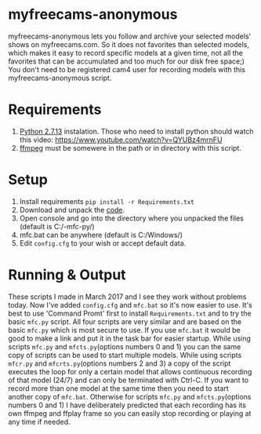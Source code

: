 myfreecams-anonymous
====================
myfreecams-anonymous lets you follow and archive your selected models' shows on myfreecams.com.
So it does not favorites than selected models, which makes it easy to record specific models at a given time, not all the favorites that can be accumulated and too much for our disk free space;)
You don't need to be registered cam4 user for recording models with this myfreecams-anonymous script.

Requirements
============
1. [Python 2.7.13](https://www.python.org/ftp/python/2.7.13/python-2.7.13.msi) instalation. Those who need to install python should watch this video: https://www.youtube.com/watch?v=QYUBz4mrnFU
3. [ffmpeg](https://ffmpeg.zeranoe.com/builds/) must be somewere in the path or in directory with this script.

Setup
=====
1. Install requirements `pip install -r Requirements.txt`
2. Download and unpack the [code](https://codeload.github.com/horacio9a/myfreecams-anonymous/zip/master).
3. Open console and go into the directory where you unpacked the files (default is C:/-mfc-py/)
4. mfc.bat can be anywhere (default is C:/Windows/)
5. Edit `config.cfg` to your wish or accept default data.

Running & Output
================
These scripts I made in March 2017 and I see they work without problems today.
Now I've added `config.cfg` and `mfc.bat` so it's now easier to use.
It's best to use 'Command Promt' first to install `Requirements.txt` and to try the basic `mfc.py` script. 
All four scripts are very similar and are based on the basic `mfc.py` which is most secure to use. 
If you use `mfc.bat` it would be good to make a link and put it in the task bar for easier startup. 
While using scripts `mfc.py` and `mfcts.py`(options numbers 0 and 1) you can the same copy of scripts can be used to start multiple models.
While using scripts `mfcr.py` and `mfcrts.py`(options numbers 2 and 3) a copy of the script executes the loop for only a certain model that allows continuous recording of that model (24/7) and can only be terminated with Ctrl-C.
If you want to record more than one model at the same time then you need to start another copy of `mfc.bat`. 
Otherwise for scripts `mfc.py` and `mfcts.py`(options numbers 0 and 1) I have deliberately predicted that each recording has its own ffmpeg and ffplay frame so you can easily stop recording or playing at any time if needed. 

